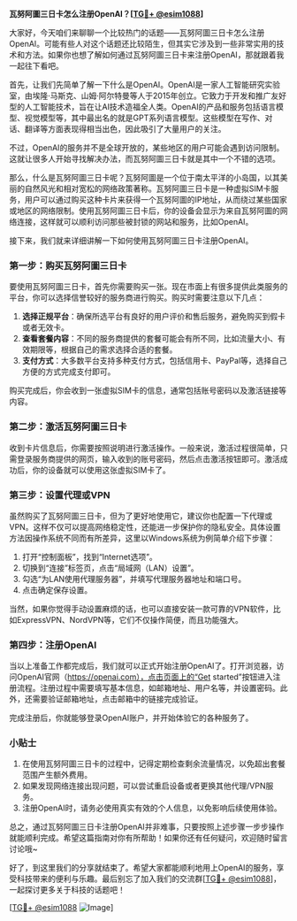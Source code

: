 **瓦努阿圖三日卡怎么注册OpenAI？[[TG💪+ @esim1088](https://t.me/s/esim1088)]**

大家好，今天咱们来聊聊一个比较热门的话题——瓦努阿圖三日卡怎么注册OpenAI。可能有些人对这个话题还比较陌生，但其实它涉及到一些非常实用的技术和方法。如果你也想了解如何通过瓦努阿圖三日卡来注册OpenAI，那就跟着我一起往下看吧。

首先，让我们先简单了解一下什么是OpenAI。OpenAI是一家人工智能研究实验室，由埃隆·马斯克、山姆·阿尔特曼等人于2015年创立。它致力于开发和推广友好型的人工智能技术，旨在让AI技术造福全人类。OpenAI的产品和服务包括语言模型、视觉模型等，其中最出名的就是GPT系列语言模型。这些模型在写作、对话、翻译等方面表现得相当出色，因此吸引了大量用户的关注。

不过，OpenAI的服务并不是全球开放的，某些地区的用户可能会遇到访问限制。这就让很多人开始寻找解决办法，而瓦努阿圖三日卡就是其中一个不错的选项。

那么，什么是瓦努阿圖三日卡呢？瓦努阿圖是一个位于南太平洋的小岛国，以其美丽的自然风光和相对宽松的网络政策著称。瓦努阿圖三日卡是一种虚拟SIM卡服务，用户可以通过购买这种卡片来获得一个瓦努阿圖的IP地址，从而绕过某些国家或地区的网络限制。使用瓦努阿圖三日卡后，你的设备会显示为来自瓦努阿圖的网络连接，这样就可以顺利访问那些被封锁的网站和服务，比如OpenAI。

接下来，我们就来详细讲解一下如何使用瓦努阿圖三日卡注册OpenAI。

### 第一步：购买瓦努阿圖三日卡

要使用瓦努阿圖三日卡，首先你需要购买一张。现在市面上有很多提供此类服务的平台，你可以选择信誉较好的服务商进行购买。购买时需要注意以下几点：

1. **选择正规平台**：确保所选平台有良好的用户评价和售后服务，避免购买到假卡或者无效卡。
2. **查看套餐内容**：不同的服务商提供的套餐可能会有所不同，比如流量大小、有效期限等，根据自己的需求选择合适的套餐。
3. **支付方式**：大多数平台支持多种支付方式，包括信用卡、PayPal等，选择自己方便的方式完成支付即可。

购买完成后，你会收到一张虚拟SIM卡的信息，通常包括账号密码以及激活链接等内容。

### 第二步：激活瓦努阿圖三日卡

收到卡片信息后，你需要按照说明进行激活操作。一般来说，激活过程很简单，只需登录服务商提供的网页，输入收到的账号密码，然后点击激活按钮即可。激活成功后，你的设备就可以使用这张虚拟SIM卡了。

### 第三步：设置代理或VPN

虽然购买了瓦努阿圖三日卡，但为了更好地使用它，建议你也配置一下代理或VPN。这样不仅可以提高网络稳定性，还能进一步保护你的隐私安全。具体设置方法因操作系统不同而有所差异，这里以Windows系统为例简单介绍下步骤：

1. 打开“控制面板”，找到“Internet选项”。
2. 切换到“连接”标签页，点击“局域网（LAN）设置”。
3. 勾选“为LAN使用代理服务器”，并填写代理服务器地址和端口号。
4. 点击确定保存设置。

当然，如果你觉得手动设置麻烦的话，也可以直接安装一款可靠的VPN软件，比如ExpressVPN、NordVPN等，它们不仅操作简便，而且功能强大。

### 第四步：注册OpenAI

当以上准备工作都完成后，我们就可以正式开始注册OpenAI了。打开浏览器，访问OpenAI官网（https://openai.com），点击页面上的“Get started”按钮进入注册流程。注册过程中需要填写基本信息，如邮箱地址、用户名等，并设置密码。此外，还需要验证邮箱地址，点击邮箱中的链接完成验证。

完成注册后，你就能够登录OpenAI账户，并开始体验它的各种服务了。

### 小贴士

1. 在使用瓦努阿圖三日卡的过程中，记得定期检查剩余流量情况，以免超出套餐范围产生额外费用。
2. 如果发现网络连接出现问题，可以尝试重启设备或者更换其他代理/VPN服务。
3. 注册OpenAI时，请务必使用真实有效的个人信息，以免影响后续使用体验。

总之，通过瓦努阿圖三日卡注册OpenAI并非难事，只要按照上述步骤一步步操作就能顺利完成。希望这篇指南对你有所帮助！如果你还有任何疑问，欢迎随时留言讨论哦~

好了，到这里我们的分享就结束了。希望大家都能顺利地用上OpenAI的服务，享受科技带来的便利与乐趣。最后别忘了加入我们的交流群[[TG💪+ @esim1088](https://t.me/s/esim1088)]，一起探讨更多关于科技的话题吧！

[[TG💪+ @esim1088](https://t.me/s/esim1088) ![Image](https://i.postimg.cc/4NQfJmqS/Snipaste-2025-05-13-00-14-12.png)]